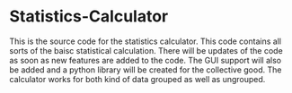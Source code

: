 # Statistics-Calculator



This is the source code for the statistics calculator. This code contains all sorts of the baisc statistical calculation. There will be updates of the code as soon as new features are added to the code. The GUI support will also be added and a python library will be created for the collective good. 
The calculator works for both kind of data grouped as well as ungrouped.
